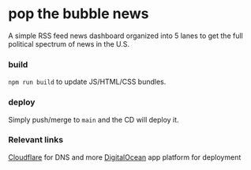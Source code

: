 # pop the bubble news
A simple RSS feed news dashboard organized into 5 lanes to get the full political spectrum of news in the U.S.

### build
`npm run build` to update JS/HTML/CSS bundles.

### deploy
Simply push/merge to `main` and the CD will deploy it.

### Relevant links
[Cloudflare](https://dash.cloudflare.com/35d8fc094133c9d73ed3fba3fbeb5865/popthebubble.news/analytics/traffic) for DNS and more
[DigitalOcean](https://cloud.digitalocean.com/apps/20a66c8d-5993-4d99-9a78-9acd0b5787f9/deployments?i=589e61) app platform for deployment
